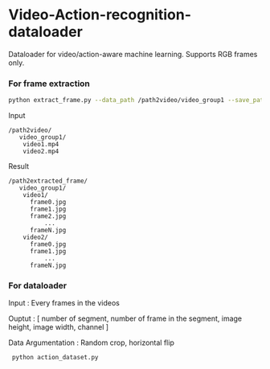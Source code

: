 # Video-Action-recognition-dataloader
Dataloader for video/action-aware machine learning. 
Supports RGB frames only.


### For frame extraction

```bash
python extract_frame.py --data_path /path2video/video_group1 --save_path /path/to/path2extracted_frame/
```



Input
```Shell
/path2video/
   video_group1/
    video1.mp4 
    video2.mp4 
``` 

Result 
```Shell
/path2extracted_frame/
   video_group1/
    video1/
      frame0.jpg
      frame1.jpg
      frame2.jpg
          ...
      frameN.jpg
    video2/
      frame0.jpg
      frame1.jpg
          ...
      frameN.jpg
```   

### For dataloader

Input : Every frames in the videos

Ouptut : [ number of segment, number of frame in the segment, image height, image width, channel ]

Data Argumentation : Random crop, horizontal flip

```bash
 python action_dataset.py
```
